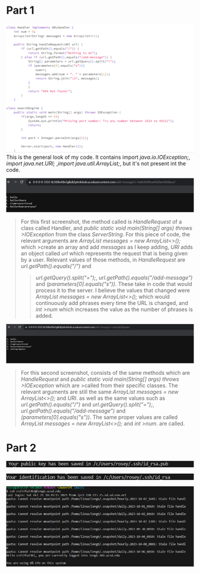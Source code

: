 # Part 1

![image](code1.png)
This is the general look of my code. It contains import *java.io.IOException;*, *import java.net.URI;* ,*import java.util.ArrayList;*, but it's not present
int the code.

![image](scre1.png)
> For this first screenshot, the method called is *HandleRequest* of a class called Handler, and *public static void main(String[] args) throws >IOException* from the class *ServerString*. For this piece of code, the relevant arguments are *ArrayList<String> messages = new ArrayList<>();* which >create an array and add *messages* as I keep adding, *URI* adds an object called
>*url* which represents the request that is being given by a user. Relevant values of those methods, in *HandleRequest* are *url.getPath().equals("/")* and
> >*url.getQuery().split("=");*, *url.getPath().equals("/add-message")* and *(parameters[0].equals("s"))*. These take in code that would process
> it to the server.
> I believe the values that changed were *ArrayList<String> messages = new ArrayList<>();* which would continuously add phrases every time the URL is changed, and *int >num* which increases the value as the number of phrases is added.

![image](scre2.png)
>For this second screenshot, consists of the same methods which are *HandleRequest* and *public static void main(String[] args) throws >IOException* which are >called from their specific classes. The relevant arguments are  still the same *ArrayList<String> messages = new ArrayList<>();* and *URI*. as well as the same
> values such as *url.getPath().equals("/")* and *url.getQuery().split("=");*, *url.getPath().equals("/add-message")* and *(parameters[0].equals("s"))*.
> The same proper values are called *ArrayList<String> messages = new ArrayList<>();* and *int >num*. are called.

# Part 2
![image](publickeymayb1.png)

![image](gayyyyyyy.png)

![image](login.png)
